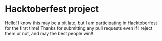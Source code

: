 # Hacktoberfest project

Hello! I know this may be a bit late, but I am participating in Hacktoberfest for the first time! Thanks for submitting any pull requests even if I reject them or not, and may the best people win!!
